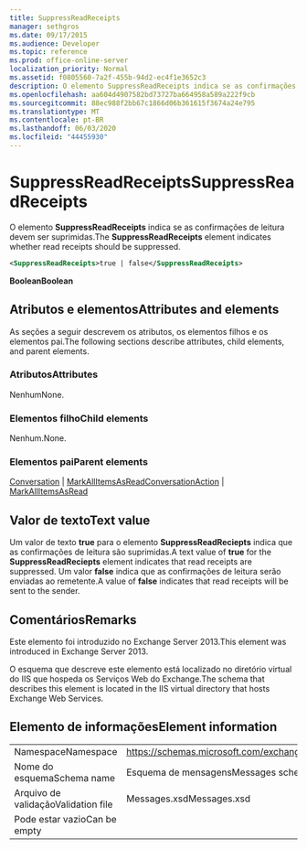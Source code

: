 ```yaml
---
title: SuppressReadReceipts
manager: sethgros
ms.date: 09/17/2015
ms.audience: Developer
ms.topic: reference
ms.prod: office-online-server
localization_priority: Normal
ms.assetid: f0805560-7a2f-455b-94d2-ec4f1e3652c3
description: O elemento SuppressReadReceipts indica se as confirmações de leitura devem ser suprimidas.
ms.openlocfilehash: aa604d4907582bd73727ba664958a589a222f9cb
ms.sourcegitcommit: 88ec988f2bb67c1866d06b361615f3674a24e795
ms.translationtype: MT
ms.contentlocale: pt-BR
ms.lasthandoff: 06/03/2020
ms.locfileid: "44455930"
---
```

# <a name="suppressreadreceipts"></a><span data-ttu-id="551f5-103">SuppressReadReceipts</span><span class="sxs-lookup"><span data-stu-id="551f5-103">SuppressReadReceipts</span></span>

<span data-ttu-id="551f5-104">O elemento **SuppressReadReceipts** indica se as confirmações de leitura devem ser suprimidas.</span><span class="sxs-lookup"><span data-stu-id="551f5-104">The **SuppressReadReceipts** element indicates whether read receipts should be suppressed.</span></span> 
  
```XML
<SuppressReadReceipts>true | false</SuppressReadReceipts>
```

 <span data-ttu-id="551f5-105">**Boolean**</span><span class="sxs-lookup"><span data-stu-id="551f5-105">**Boolean**</span></span>
## <a name="attributes-and-elements"></a><span data-ttu-id="551f5-106">Atributos e elementos</span><span class="sxs-lookup"><span data-stu-id="551f5-106">Attributes and elements</span></span>

<span data-ttu-id="551f5-107">As seções a seguir descrevem os atributos, os elementos filhos e os elementos pai.</span><span class="sxs-lookup"><span data-stu-id="551f5-107">The following sections describe attributes, child elements, and parent elements.</span></span>
  
### <a name="attributes"></a><span data-ttu-id="551f5-108">Atributos</span><span class="sxs-lookup"><span data-stu-id="551f5-108">Attributes</span></span>

<span data-ttu-id="551f5-109">Nenhum</span><span class="sxs-lookup"><span data-stu-id="551f5-109">None.</span></span>
  
### <a name="child-elements"></a><span data-ttu-id="551f5-110">Elementos filho</span><span class="sxs-lookup"><span data-stu-id="551f5-110">Child elements</span></span>

<span data-ttu-id="551f5-111">Nenhum.</span><span class="sxs-lookup"><span data-stu-id="551f5-111">None.</span></span>
  
### <a name="parent-elements"></a><span data-ttu-id="551f5-112">Elementos pai</span><span class="sxs-lookup"><span data-stu-id="551f5-112">Parent elements</span></span>

<span data-ttu-id="551f5-113">[Conversation](conversationaction.md)  |  [MarkAllItemsAsRead](markallitemsasread.md)</span><span class="sxs-lookup"><span data-stu-id="551f5-113">[ConversationAction](conversationaction.md) | [MarkAllItemsAsRead](markallitemsasread.md)</span></span>
  
## <a name="text-value"></a><span data-ttu-id="551f5-114">Valor de texto</span><span class="sxs-lookup"><span data-stu-id="551f5-114">Text value</span></span>

<span data-ttu-id="551f5-115">Um valor de texto **true** para o elemento **SuppressReadReciepts** indica que as confirmações de leitura são suprimidas.</span><span class="sxs-lookup"><span data-stu-id="551f5-115">A text value of **true** for the **SuppressReadReciepts** element indicates that read receipts are suppressed.</span></span> <span data-ttu-id="551f5-116">Um valor **false** indica que as confirmações de leitura serão enviadas ao remetente.</span><span class="sxs-lookup"><span data-stu-id="551f5-116">A value of **false** indicates that read receipts will be sent to the sender.</span></span> 
  
## <a name="remarks"></a><span data-ttu-id="551f5-117">Comentários</span><span class="sxs-lookup"><span data-stu-id="551f5-117">Remarks</span></span>

<span data-ttu-id="551f5-118">Este elemento foi introduzido no Exchange Server 2013.</span><span class="sxs-lookup"><span data-stu-id="551f5-118">This element was introduced in Exchange Server 2013.</span></span>
  
<span data-ttu-id="551f5-119">O esquema que descreve este elemento está localizado no diretório virtual do IIS que hospeda os Serviços Web do Exchange.</span><span class="sxs-lookup"><span data-stu-id="551f5-119">The schema that describes this element is located in the IIS virtual directory that hosts Exchange Web Services.</span></span>
  
## <a name="element-information"></a><span data-ttu-id="551f5-120">Elemento de informações</span><span class="sxs-lookup"><span data-stu-id="551f5-120">Element information</span></span>

|||
|:-----|:-----|
|<span data-ttu-id="551f5-121">Namespace</span><span class="sxs-lookup"><span data-stu-id="551f5-121">Namespace</span></span>  <br/> |https://schemas.microsoft.com/exchange/services/2006/messages  <br/> |
|<span data-ttu-id="551f5-122">Nome do esquema</span><span class="sxs-lookup"><span data-stu-id="551f5-122">Schema name</span></span>  <br/> |<span data-ttu-id="551f5-123">Esquema de mensagens</span><span class="sxs-lookup"><span data-stu-id="551f5-123">Messages schema</span></span>  <br/> |
|<span data-ttu-id="551f5-124">Arquivo de validação</span><span class="sxs-lookup"><span data-stu-id="551f5-124">Validation file</span></span>  <br/> |<span data-ttu-id="551f5-125">Messages.xsd</span><span class="sxs-lookup"><span data-stu-id="551f5-125">Messages.xsd</span></span>  <br/> |
|<span data-ttu-id="551f5-126">Pode estar vazio</span><span class="sxs-lookup"><span data-stu-id="551f5-126">Can be empty</span></span>  <br/> ||
   

